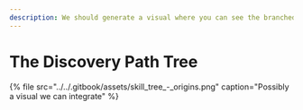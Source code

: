 ```yaml
---
description: We should generate a visual where you can see the branched skills tree.
---
```


# The Discovery Path Tree

{% file src="../../.gitbook/assets/skill\_tree\_-\_origins.png" caption="Possibly a visual we can integrate" %}

